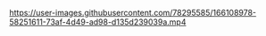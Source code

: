  

https://user-images.githubusercontent.com/78295585/166108978-58251611-73af-4d49-ad98-d135d239039a.mp4

